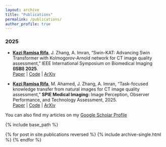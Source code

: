 ```yaml
---
layout: archive
title: "Publications"
permalink: /publications/
author_profile: true
---
```

### 2025

- **[Kazi Ramisa Rifa]()**, J. Zhang, A. Imran, “Swin-KAT: Advancing Swin Transformer with Kolmogorov-Arnold network for CT image quality assessment,” IEEE International Symposium on Biomedical Imaging **(ISBI) 2025**.  
  [Paper](#) | [Code](https://github.com/KaziRamisaRifa/Swin-KAT) | [ArXiv](#)  

- **[Kazi Ramisa Rifa]()**, M. Ahamed, J. Zhang, A. Imran, “Task-focused knowledge transfer from natural images for CT image quality assessment,” **SPIE Medical Imaging:** Image Perception, Observer Performance, and Technology Assessment, 2025.  
  [Paper](#) | [Code](https://github.com/KaziRamisaRifa/TFKT-V2) | [ArXiv](#)


You can also find my articles on my [Google Scholar Profile](https://scholar.google.com/citations?user=nrEP6nQAAAAJ&hl=en)


{% include base_path %}

{% for post in site.publications reversed %}
  {% include archive-single.html %}
{% endfor %}
